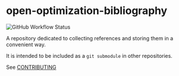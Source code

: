 # open-optimization-bibliography
![GitHub Workflow Status](https://img.shields.io/github/workflow/status/open-optimization/open-optimization-bibliography/CI-check-bib?label=CI-check-bib)

A repository dedicated to collecting references and storing them in a convenient way.

It is intended to be included as a `git submodule` in other repositories.

See [CONTRIBUTING](CONTRIBUTING.md)
